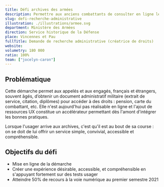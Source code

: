 ```yaml
---
title: Défi archives des armées
description: Permettre aux anciens combattants de consulter en ligne les archives leur permettant d'accéder à des droits
slug: defi-recherche-administrative
illustration: ./illustrations/armee.svg
department: Ministère des Armées
direction: Service historique de la Défense
place: Vincennes et Pau
fullTitle: Demande de recherche administrative (créatrice de droits)
website:
volumetry: 180 000
ratio: 100%
team: ["jocelyn-caron"]
---
```


<h2 class="problem">Problématique</h2>

Cette démarche permet aux appelés et aux engagés, français et étrangers, souvent âgés, d’obtenir un document administratif militaire (extrait de service, citation, diplômes) pour accéder à des droits : pension, carte du combattant, etc. Elle n'est aujourd'hui pas réalisable en ligne et l'ajout de ressources UX constitue un accélérateur permettant dès l'amont d'intégrer les bonnes pratiques.

Lorsque l'usager arrive aux archives, c'est qu'il est au bout de sa course : on se doit de lui offrir un service simple, convivial, accessible et compréhensible.

<h2 class="goal">Objectifs du défi</h2>

- Mise en ligne de la démarche
- Créer une expérience désirable, accessible, et compréhensible en s'appuyant fortement sur des tests usager
- Atteindre 50% de recours à la voie numérique au premier semestre 2021

<!-- ## À propos de la démarche
- **Réalisable en ligne :** Non
- **Public concerné :** Particuliers
- **Volumétrie annuelle :** 180 000 -->

<!-- ## Poste à pourvoir

### Une ou un designer produit
- Expertise en conception d'interfaces responsives, création de prototypes et designs pixel-perfect
- Expertise à évaluer la facilité d'utilisation de parcours existants et proposer des recommandations réfléchies
- Expertise en recherche utilisateur et tests d'utilisabilité
- Bonne connaissance des technologies numériques
- Connaissances en accessibilité numérique
- Esthétique visuelle forte, propre et élégante
- Forte capacité à résoudre les problèmes
- Capacité à communiquer efficacement
- Curiosité, rigueur et sens de l'humour -->
